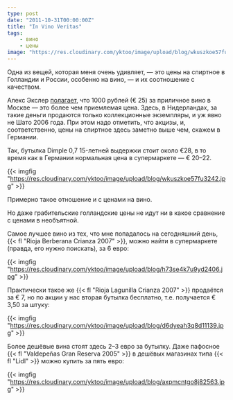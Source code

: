 ```yaml
---
type: post
date: "2011-10-31T00:00:00Z"
title: "In Vino Veritas"
tags:
    - вино
    - цены
image: "https://res.cloudinary.com/yktoo/image/upload/blog/wkuszkoe57fu3242.jpg"
---
```


Одна из вещей, которая меня очень удивляет, — это цены на спиртное в Голландии и России, особенно на вино, — и их соотношение с качеством.

Алекс Экслер [полагает](http://exler.ru/blog/item/10711/), что 1000 рублей (€ 25) за приличное вино в Москве — это более чем приемлемая цена. Здесь, в Нидерландах, за такие деньги продаются только коллекционные экземпляры, и уж явно не Шато 2006 года. При этом надо отметить, что акцизы, и, соответственно, цены на спиртное здесь заметно выше чем, скажем в Германии.

<!--more-->

Так, бутылка Dimple 0,7 15-летней выдержки стоит около €28, в то время как в Германии нормальная цена в супермаркете — € 20­­–22.

{{< imgfig "https://res.cloudinary.com/yktoo/image/upload/blog/wkuszkoe57fu3242.jpg" >}}

Примерно такое отношение и с ценами на вино.

Но даже грабительские голландские цены не идут ни в какое сравнение с ценами в необъятной.

Самое лучшее вино из тех, что мне попадалось на сегодняшний день, {{< fl "Rioja Berberana Crianza 2007" >}}, можно найти в супермаркете (правда, его нужно поискать), за 6 евро:

{{< imgfig "https://res.cloudinary.com/yktoo/image/upload/blog/h73se4k7u9yd2406.jpg" >}}

Практически такое же {{< fl "Rioja Lagunilla Crianza 2007" >}} продаётся за € 7, но по акции у нас вторая бутылка бесплатно, т.е. получается € 3,50 за штуку:

{{< imgfig "https://res.cloudinary.com/yktoo/image/upload/blog/d6dyeah3q8d11139.jpg" >}}

Более дешёвые вина стоят здесь 2–3 евро за бутылку. Даже пафосное {{< fl "Valdepeñas Gran Reserva 2005" >}} в дешёвых магазинах типа {{< fl "Lidl" >}} можно купить за пять евро:

{{< imgfig "https://res.cloudinary.com/yktoo/image/upload/blog/axpmcntgo8j82563.jpg" >}}

